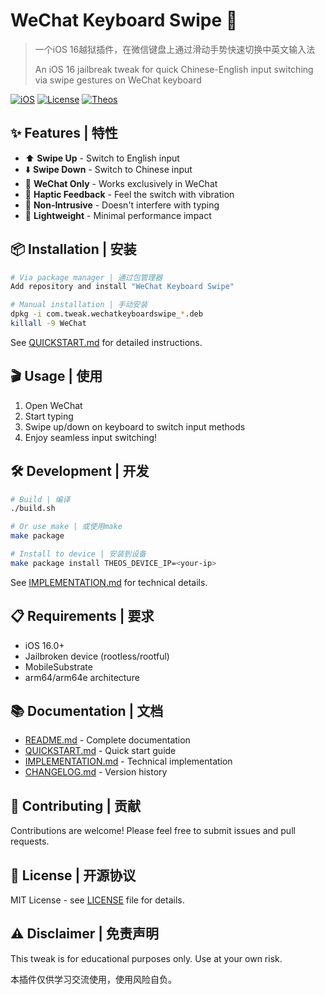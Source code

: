 # WeChat Keyboard Swipe 🎯

> 一个iOS 16越狱插件，在微信键盘上通过滑动手势快速切换中英文输入法
> 
> An iOS 16 jailbreak tweak for quick Chinese-English input switching via swipe gestures on WeChat keyboard

[![iOS](https://img.shields.io/badge/iOS-16.0+-blue.svg)](https://www.apple.com/ios/)
[![License](https://img.shields.io/badge/License-MIT-green.svg)](LICENSE)
[![Theos](https://img.shields.io/badge/Built%20with-Theos-orange.svg)](https://github.com/theos/theos)

## ✨ Features | 特性

- ⬆️ **Swipe Up** - Switch to English input
- ⬇️ **Swipe Down** - Switch to Chinese input
- 🎯 **WeChat Only** - Works exclusively in WeChat
- 📱 **Haptic Feedback** - Feel the switch with vibration
- 🔧 **Non-Intrusive** - Doesn't interfere with typing
- 🚀 **Lightweight** - Minimal performance impact

## 📦 Installation | 安装

```bash
# Via package manager | 通过包管理器
Add repository and install "WeChat Keyboard Swipe"

# Manual installation | 手动安装
dpkg -i com.tweak.wechatkeyboardswipe_*.deb
killall -9 WeChat
```

See [QUICKSTART.md](QUICKSTART.md) for detailed instructions.

## 🎬 Usage | 使用

1. Open WeChat
2. Start typing
3. Swipe up/down on keyboard to switch input methods
4. Enjoy seamless input switching!

## 🛠️ Development | 开发

```bash
# Build | 编译
./build.sh

# Or use make | 或使用make
make package

# Install to device | 安装到设备
make package install THEOS_DEVICE_IP=<your-ip>
```

See [IMPLEMENTATION.md](IMPLEMENTATION.md) for technical details.

## 📋 Requirements | 要求

- iOS 16.0+
- Jailbroken device (rootless/rootful)
- MobileSubstrate
- arm64/arm64e architecture

## 📚 Documentation | 文档

- [README.md](README.md) - Complete documentation
- [QUICKSTART.md](QUICKSTART.md) - Quick start guide
- [IMPLEMENTATION.md](IMPLEMENTATION.md) - Technical implementation
- [CHANGELOG.md](CHANGELOG.md) - Version history

## 🤝 Contributing | 贡献

Contributions are welcome! Please feel free to submit issues and pull requests.

## 📄 License | 开源协议

MIT License - see [LICENSE](LICENSE) file for details.

## ⚠️ Disclaimer | 免责声明

This tweak is for educational purposes only. Use at your own risk.

本插件仅供学习交流使用，使用风险自负。

